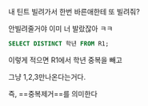 내 틴트 빌려가서 한번 바른애한테 또 빌려줘?

안빌려줄거야 이미 너 발랐잖아 ㅋㅋ


```sql
SELECT DISTINCT 학년 FROM R1;
```

이렇게 적으면 R1에서 학년 중복을 빼고

그냥 1,2,3만나온다는거다.

즉, ==중복제거==를 의미한다

